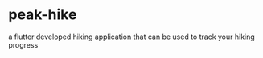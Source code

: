 # peak-hike
a  flutter developed hiking application that can be used to track your hiking progress 
